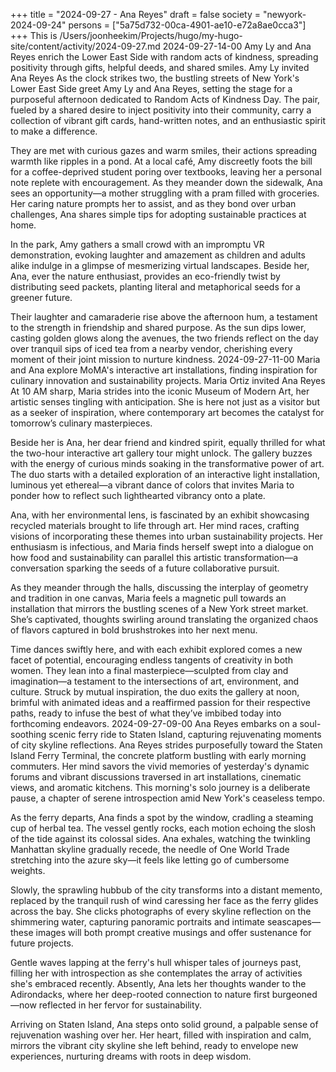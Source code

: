 +++
title = "2024-09-27 - Ana Reyes"
draft = false
society = "newyork-2024-09-24"
persons = ["5a75d732-00ca-4901-ae10-e72a8ae0cca3"]
+++
This is /Users/joonheekim/Projects/hugo/my-hugo-site/content/activity/2024-09-27.md
2024-09-27-14-00
Amy Ly and Ana Reyes enrich the Lower East Side with random acts of kindness, spreading positivity through gifts, helpful deeds, and shared smiles.
Amy Ly invited Ana Reyes
As the clock strikes two, the bustling streets of New York's Lower East Side greet Amy Ly and Ana Reyes, setting the stage for a purposeful afternoon dedicated to Random Acts of Kindness Day. The pair, fueled by a shared desire to inject positivity into their community, carry a collection of vibrant gift cards, hand-written notes, and an enthusiastic spirit to make a difference. 

They are met with curious gazes and warm smiles, their actions spreading warmth like ripples in a pond. At a local café, Amy discreetly foots the bill for a coffee-deprived student poring over textbooks, leaving her a personal note replete with encouragement. As they meander down the sidewalk, Ana sees an opportunity—a mother struggling with a pram filled with groceries. Her caring nature prompts her to assist, and as they bond over urban challenges, Ana shares simple tips for adopting sustainable practices at home.

In the park, Amy gathers a small crowd with an impromptu VR demonstration, evoking laughter and amazement as children and adults alike indulge in a glimpse of mesmerizing virtual landscapes. Beside her, Ana, ever the nature enthusiast, provides an eco-friendly twist by distributing seed packets, planting literal and metaphorical seeds for a greener future.

Their laughter and camaraderie rise above the afternoon hum, a testament to the strength in friendship and shared purpose. As the sun dips lower, casting golden glows along the avenues, the two friends reflect on the day over tranquil sips of iced tea from a nearby vendor, cherishing every moment of their joint mission to nurture kindness.
2024-09-27-11-00
Maria and Ana explore MoMA's interactive art installations, finding inspiration for culinary innovation and sustainability projects.
Maria Ortiz invited Ana Reyes
At 10 AM sharp, Maria strides into the iconic Museum of Modern Art, her artistic senses tingling with anticipation. She is here not just as a visitor but as a seeker of inspiration, where contemporary art becomes the catalyst for tomorrow’s culinary masterpieces. 

Beside her is Ana, her dear friend and kindred spirit, equally thrilled for what the two-hour interactive art gallery tour might unlock. The gallery buzzes with the energy of curious minds soaking in the transformative power of art. The duo starts with a detailed exploration of an interactive light installation, luminous yet ethereal—a vibrant dance of colors that invites Maria to ponder how to reflect such lighthearted vibrancy onto a plate.

Ana, with her environmental lens, is fascinated by an exhibit showcasing recycled materials brought to life through art. Her mind races, crafting visions of incorporating these themes into urban sustainability projects. Her enthusiasm is infectious, and Maria finds herself swept into a dialogue on how food and sustainability can parallel this artistic transformation—a conversation sparking the seeds of a future collaborative pursuit.

As they meander through the halls, discussing the interplay of geometry and tradition in one canvas, Maria feels a magnetic pull towards an installation that mirrors the bustling scenes of a New York street market. She’s captivated, thoughts swirling around translating the organized chaos of flavors captured in bold brushstrokes into her next menu.

Time dances swiftly here, and with each exhibit explored comes a new facet of potential, encouraging endless tangents of creativity in both women. They lean into a final masterpiece—sculpted from clay and imagination—a testament to the intersections of art, environment, and culture. Struck by mutual inspiration, the duo exits the gallery at noon, brimful with animated ideas and a reaffirmed passion for their respective paths, ready to infuse the best of what they’ve imbibed today into forthcoming endeavors.
2024-09-27-09-00
Ana Reyes embarks on a soul-soothing scenic ferry ride to Staten Island, capturing rejuvenating moments of city skyline reflections.
Ana Reyes strides purposefully toward the Staten Island Ferry Terminal, the concrete platform bustling with early morning commuters. Her mind savors the vivid memories of yesterday's dynamic forums and vibrant discussions traversed in art installations, cinematic views, and aromatic kitchens. This morning's solo journey is a deliberate pause, a chapter of serene introspection amid New York's ceaseless tempo.

As the ferry departs, Ana finds a spot by the window, cradling a steaming cup of herbal tea. The vessel gently rocks, each motion echoing the slosh of the tide against its colossal sides. Ana exhales, watching the twinkling Manhattan skyline gradually recede, the needle of One World Trade stretching into the azure sky—it feels like letting go of cumbersome weights.

Slowly, the sprawling hubbub of the city transforms into a distant memento, replaced by the tranquil rush of wind caressing her face as the ferry glides across the bay. She clicks photographs of every skyline reflection on the shimmering water, capturing panoramic portraits and intimate seascapes—these images will both prompt creative musings and offer sustenance for future projects.

Gentle waves lapping at the ferry's hull whisper tales of journeys past, filling her with introspection as she contemplates the array of activities she's embraced recently. Absently, Ana lets her thoughts wander to the Adirondacks, where her deep-rooted connection to nature first burgeoned—now reflected in her fervor for sustainability.

Arriving on Staten Island, Ana steps onto solid ground, a palpable sense of rejuvenation washing over her. Her heart, filled with inspiration and calm, mirrors the vibrant city skyline she left behind, ready to envelope new experiences, nurturing dreams with roots in deep wisdom.
